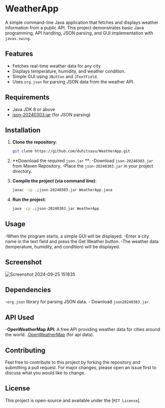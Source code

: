 # WeatherApp

A simple command-line Java application that fetches and displays weather information from a public API. This project demonstrates basic Java programming, API handling, JSON parsing, and GUI implementation with `javax.swing`.

## Features

- Fetches real-time weather data for any city.
- Displays temperature, humidity, and weather condition.
- Simple GUI using `JButton` and `JTextField`.
- Uses `org.json` for parsing JSON data from the weather API.

## Requirements

- Java JDK 8 or above
- [json-20240303.jar](https://mvnrepository.com/artifact/org.json/json/20240303) (for JSON parsing)

## Installation

1. **Clone the repository**:
   ```bash
   git clone https://github.com/duhitsayu/WeatherApp.git
2. **Download the required `json.jar` **:
    -Download `json-20240303.jar` from Maven Repository.
    -Place the `json-20240303.jar` in your project directory.

3. **Compile the project (via command line)**:
   ```bash
   javac -cp .;json-20240303.jar WeatherApp.java
   
4. **Run the project**:
   ```bash
   java -cp .;json-20240303.jar WeatherApp 

## Usage

-When the program starts, a simple GUI will be displayed.
-Enter a city name in the text field and press the Get Weather button.
-The weather data (temperature, humidity, and condition) will be displayed.

## Screenshot
 ![Screenshot 2024-09-25 151835](https://github.com/user-attachments/assets/db8a63bf-39dc-4c93-97fc-5ca3693ca77c)


## Dependencies
-`org.json` library for parsing JSON data.
     - Download `json20240303.jar`.

## API Used
-**OpenWeatherMap API**: A free API providing weather data for cities around the world.
     .[OpenWeatherMap](https://openweathermap.org/api) (for api data).

## Contributing
Feel free to contribute to this project by forking the repository and submitting a pull request. For major changes, please open an issue first to discuss what you would like to change.

## License
This project is open-source and available under the [`MIT License`].

    
